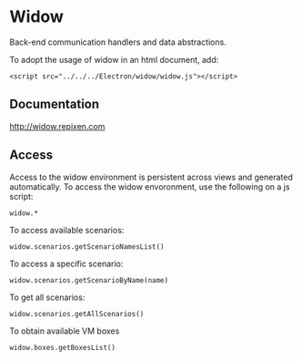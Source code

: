 # Widow
Back-end communication handlers and data abstractions.

To adopt the usage of widow in an html document, add:

    <script src="../../../Electron/widow/widow.js"></script>
    
## Documentation
http://widow.repixen.com

## Access

Access to the widow environment is persistent across views and generated automatically. To access the widow envoronment, use the following on a js script:

    widow.*

To access available scenarios:

    widow.scenarios.getScenarioNamesList()
    
To access a specific scenario:
    
    widow.scenarios.getScenarioByName(name)
    
To get all scenarios:

    widow.scenarios.getAllScenarios()
    
To obtain available VM boxes

    widow.boxes.getBoxesList()